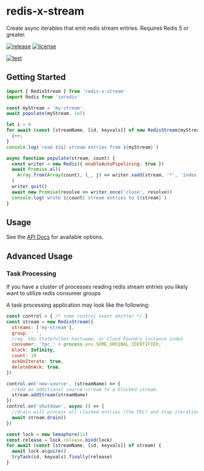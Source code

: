 # redis-x-stream

Create async iterables that emit redis stream entries. Requires Redis 5 or greater.

[![release](https://badgen.net/github/release/calebboyd/redis-x-stream)](https://www.npmjs.com/package/redis-x-stream)
[![license](https://badgen.net/badge/license/MIT/blue)](https://github.com/calebboyd/redis-x-stream/blob/main/LICENSE)

[![test](https://github.com/calebboyd/redis-x-stream/actions/workflows/test.yml/badge.svg)](https://github.com/calebboyd/redis-x-stream/actions)

## Getting Started

```javascript
import { RedisStream } from 'redis-x-stream'
import Redis from 'ioredis'

const myStream = 'my-stream'
await populate(myStream, 1e5)

let i = 0
for await (const [streamName, [id, keyvals]] of new RedisStream(myStream)) {
  i++;
}
console.log(`read ${i} stream entries from ${myStream}`)

async function populate(stream, count) {
  const writer = new Redis({ enableAutoPipelining: true })
  await Promise.all(
    Array.from(Array(count), (_, j) => writer.xadd(stream, '*', 'index', j))
  )
  writer.quit()
  await new Promise(resolve => writer.once('close', resolve))
  console.log(`wrote ${count} stream entries to ${stream}`)
}
```
## Usage

See the [API Docs](docs/classes/RedisStream.md#constructor) for available options.

## Advanced Usage

### Task Processing

If you have a cluster of processes reading redis stream entries you likely want to utilize redis consumer groups

A task processing application may look like the following:

```javascript
const control = { /* some control event emitter */ }
const stream = new RedisStream({
  streams: ['my-stream'],
  group: ' ',
  //eg. k8s StatefulSet hostname. or Cloud Foundry instance index
  consumer: 'tpc_' + process.env.SOME_ORDINAL_IDENTIFIER,
  block: Infinity,
  count: 10
  ackOnIterate: true,
  deleteOnAck: true,
})

control.on('new-source', (streamName) => {
  //Add an additional source stream to a blocked stream.
  stream.addStream(streamName)
})
control.on('shutdown', async () => {
  //drain will process all claimed entries (the PEL) and stop iteration
  await stream.drain()
})

const lock = new Semaphore(11)
const release = lock.release.bind(lock)
for await (const [streamName, [id, keyvals]] of stream) {
  await lock.acquire()
  tryTask(id, keyvals).finally(release)
}
```





